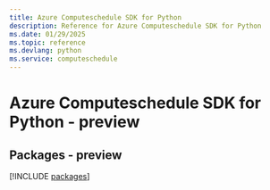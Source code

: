 ```yaml
---
title: Azure Computeschedule SDK for Python
description: Reference for Azure Computeschedule SDK for Python
ms.date: 01/29/2025
ms.topic: reference
ms.devlang: python
ms.service: computeschedule
---
```

# Azure Computeschedule SDK for Python - preview
## Packages - preview
[!INCLUDE [packages](computeschedule-index.md)]